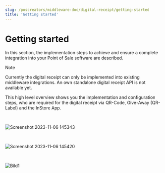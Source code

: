 ```yaml
---
slug: /poscreators/middleware-doc/digital-receipt/getting-started
title: 'Getting started'
---
```


# Getting started

In this section, the implementation steps to achieve and ensure a complete integration into your Point of Sale software are described. 

>[!NOTE]
>Currently the digital receipt can only be implemented into existing middleware integrations. An own standalone digital receipt API is not available yet. 

This high level overview shows you the implementation and configuration steps, who are required for the digital receipt via QR-Code, Give-Away (QR-Label) and the InStore App. 

<br/>

![Screenshot 2023-11-06 145343](https://github.com/fiskaltrust/interface-doc/assets/124153755/c448df73-f9cd-4dac-bf86-35827e38bb7c)

<br/>

![Screenshot 2023-11-06 145420](https://github.com/fiskaltrust/interface-doc/assets/124153755/0a6f9e39-c6ab-4d8f-81fd-c34ebbdb7ecf)

<br/>

![Bild1](https://github.com/fiskaltrust/interface-doc/assets/124153755/54611f76-dd18-4c01-a38a-7d432140a798)
